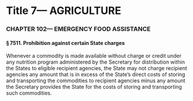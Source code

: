 
# Title 7— AGRICULTURE
### CHAPTER 102— EMERGENCY FOOD ASSISTANCE
#### § 7511. Prohibition against certain State charges

Whenever a commodity is made available without charge or credit under any nutrition program administered by the Secretary for distribution within the States to eligible recipient agencies, the State may not charge recipient agencies any amount that is in excess of the State’s direct costs of storing and transporting the commodities to recipient agencies minus any amount the Secretary provides the State for the costs of storing and transporting such commodities.
